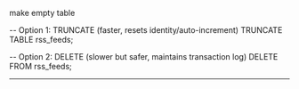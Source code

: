 make empty table

-- Option 1: TRUNCATE (faster, resets identity/auto-increment)
TRUNCATE TABLE rss_feeds;

-- Option 2: DELETE (slower but safer, maintains transaction log)
DELETE FROM rss_feeds;


-----
